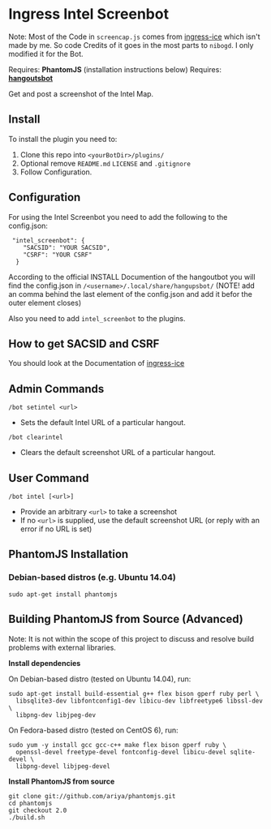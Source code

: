# Ingress Intel Screenbot

Note: Most of the Code in `screencap.js` comes from [ingress-ice](https://github.com/nibogd/ingress-ice) which isn't made by me. So code Credits of it goes in the most parts to `nibogd`. I only modified it for the Bot.

Requires: **PhantomJS** (installation instructions below)
Requires: **[hangoutsbot](https://github.com/hangoutsbot/hangoutsbot)**

Get and post a screenshot of the Intel Map. 

## Install
To install the plugin you need to:
1. Clone this repo into `<yourBotDir>/plugins/`
2. Optional remove `README.md` `LICENSE` and `.gitignore`
3. Follow Configuration.

## Configuration
For using the Intel Screenbot you need to add the following to the config.json:

```
 "intel_screenbot": {
    "SACSID": "YOUR SACSID",
    "CSRF": "YOUR CSRF"
  }
```  

According to the official INSTALL Documention of the hangoutbot you will find the config.json in `/<username>/.local/share/hangupsbot/`
(NOTE! add an comma behind the last element of the config.json and add it befor the outer element closes)

Also you need to add `intel_screenbot` to the plugins.

## How to get SACSID and CSRF
You should look at the Documentation of [ingress-ice](https://github.com/nibogd/ingress-ice/wiki/Cookies-Authentication)

## Admin Commands

`/bot setintel <url>`
* Sets the default Intel URL of a particular hangout.  

`/bot clearintel`  
* Clears the default screenshot URL of a particular hangout.

## User Command

`/bot intel [<url>]`
* Provide an arbitrary `<url>` to take a screenshot
* If no `<url>` is supplied, use the default screenshot URL (or reply with an error if no URL is set)

## PhantomJS Installation  

### Debian-based distros (e.g. Ubuntu 14.04)

`sudo apt-get install phantomjs`

## Building PhantomJS from Source (Advanced)

Note: It is not within the scope of this project to discuss and resolve build problems with 
  external libraries.

**Install dependencies**  

On Debian-based distro (tested on Ubuntu 14.04), run:  
```
sudo apt-get install build-essential g++ flex bison gperf ruby perl \
  libsqlite3-dev libfontconfig1-dev libicu-dev libfreetype6 libssl-dev \
  libpng-dev libjpeg-dev
```  

On Fedora-based distro (tested on CentOS 6), run:
```
sudo yum -y install gcc gcc-c++ make flex bison gperf ruby \  
  openssl-devel freetype-devel fontconfig-devel libicu-devel sqlite-devel \  
  libpng-devel libjpeg-devel
```  

**Install PhantomJS from source**

```
git clone git://github.com/ariya/phantomjs.git
cd phantomjs
git checkout 2.0
./build.sh
```

